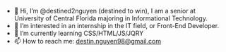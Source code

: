 - 👋 Hi, I’m @destined2nguyen (destined to win), I am a senior at University of Central Florida majoring in Informational Technology.
- 👀 I’m interested in an internship in the IT field, or Front-End Developer.
- 🌱 I’m currently learning CSS/HTML/JS/JQRY
- 📫 How to reach me: destin.nguyen98@gmail.com

<!---
destined2nguyen/destined2nguyen is a ✨ special ✨ repository because its `README.md` (this file) appears on your GitHub profile.
You can click the Preview link to take a look at your changes.
--->
